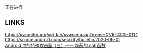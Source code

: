 
正在进行

## LINKS
https://cve.mitre.org/cgi-bin/cvename.cgi?name=CVE-2020-0114  
https://source.android.com/security/bulletin/2020-06-01  
[Android 中的特殊攻击面（三）—— 隐蔽的 call 函数](https://paper.seebug.org/1269/)  